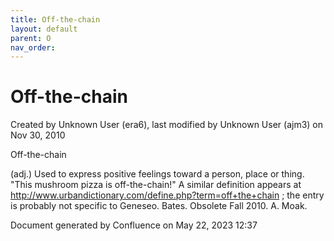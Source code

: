 ```yaml
---
title: Off-the-chain
layout: default
parent: O
nav_order:
---
```


# Off-the-chain

Created by  Unknown User (era6), last modified by  Unknown User (ajm3) on Nov 30, 2010

Off-the-chain

(adj.) Used to express positive feelings toward a person, place or thing. &quot;This mushroom pizza is off-the-chain!&quot; A similar definition appears at http://www.urbandictionary.com/define.php?term=off+the+chain ; the entry is probably not specific to Geneseo. Bates. Obsolete Fall 2010. A. Moak.

Document generated by Confluence on May 22, 2023 12:37


